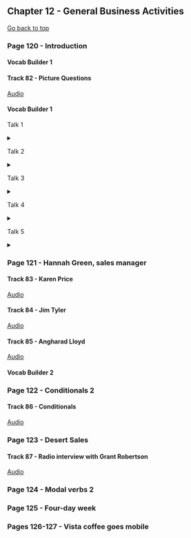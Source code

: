 ## Chapter 12 - General Business Activities

<a href="#TOP">Go back to top</a>

### Page 120 - Introduction

#### Vocab Builder 1

#### Track 82 - Picture Questions

[Audio](lrtk_82.mp3)

#### Vocab Builder 1

Talk 1

<details><summary></summary>
<br/><strong></strong>
<i>
	<br/>
	<br/>
	<br/>
	<br/>
	<br/>
</i>
</details>

Talk 2

<details><summary></summary>
<br/><strong></strong>
<i>
	<br/>
	<br/>
	<br/>
	<br/>
	<br/>
</i>
</details>

Talk 3

<details><summary></summary>
<br/><strong></strong>
<i>
	<br/>
	<br/>
	<br/>
	<br/>
	<br/>
</i>
</details>

Talk 4

<details><summary></summary>
<br/><strong></strong>
<i>
	<br/>
	<br/>
	<br/>
	<br/>
	<br/>
</i>
</details>

Talk 5

<details><summary></summary>
<br/><strong></strong>
<i>
	<br/>
	<br/>
	<br/>
	<br/>
	<br/>
</i>
</details>

### Page 121 - Hannah Green, sales manager

#### Track 83 - Karen Price

[Audio](lrtk_83.mp3)

#### Track 84 - Jim Tyler

[Audio](lrtk_84.mp3)

#### Track 85 - Angharad Lloyd

[Audio](lrtk_85.mp3)

#### Vocab Builder 2

### Page 122 - Conditionals 2

#### Track 86 - Conditionals

[Audio](lrtk_86.mp3)

### Page 123 - Desert Sales

#### Track 87 - Radio interview with Grant Robertson

[Audio](lrtk_87.mp3)

### Page 124 - Modal verbs 2

### Page 125 - Four-day week

### Pages 126-127 - Vista coffee goes mobile

